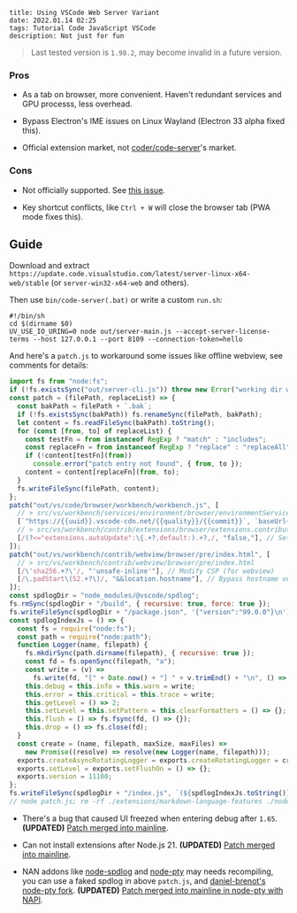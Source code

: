 ```
title: Using VSCode Web Server Variant
date: 2022.01.14 02:25
tags: Tutorial Code JavaScript VSCode
description: Not just for fun
```

> Last tested version is `1.98.2`, may become invalid in a future version.

### Pros

- As a tab on browser, more convenient. Haven't redundant services and GPU processs, less overhead.

- Bypass Electron's IME issues on Linux Wayland (Electron 33 alpha fixed this).

- Official extension market, not [coder/code-server](https://github.com/coder/code-server)'s market.

### Cons

- Not officially supported. See [this issue](https://github.com/microsoft/vscode/issues/121116#issuecomment-818696827).

- Key shortcut conflicts, like `Ctrl + W` will close the browser tab (PWA mode fixes this).

## Guide

Download and extract `https://update.code.visualstudio.com/latest/server-linux-x64-web/stable` (or `server-win32-x64-web` and others).

Then use `bin/code-server(.bat)` or write a custom `run.sh`:

```shell
#!/bin/sh
cd $(dirname $0)
UV_USE_IO_URING=0 node out/server-main.js --accept-server-license-terms --host 127.0.0.1 --port 8109 --connection-token=hello
```

And here's a `patch.js` to workaround some issues like offline webview, see comments for details:

```javascript
import fs from "node:fs";
if (!fs.existsSync("out/server-cli.js")) throw new Error("working dir wrong");
const patch = (filePath, replaceList) => {
  const bakPath = filePath + `.bak`;
  if (!fs.existsSync(bakPath)) fs.renameSync(filePath, bakPath);
  let content = fs.readFileSync(bakPath).toString();
  for (const [from, to] of replaceList) {
    const testFn = from instanceof RegExp ? "match" : "includes";
    const replaceFn = from instanceof RegExp ? "replace" : "replaceAll";
    if (!content[testFn](from))
      console.error("patch entry not found", { from, to });
    content = content[replaceFn](from, to);
  }
  fs.writeFileSync(filePath, content);
};
patch("out/vs/code/browser/workbench/workbench.js", [
  // > src/vs/workbench/services/environment/browser/environmentService.ts
  [`"https://{{uuid}}.vscode-cdn.net/{{quality}}/{{commit}}`, `baseUrl+"`], // Replace entry url with local server to allow offline work (for webview)
  // > src/vs/workbench/contrib/extensions/browser/extensions.contribution.ts
  [/(?<="extensions.autoUpdate":\{.+?,default:).+?,/, "false,"], // Set "extensions.autoUpdate" default = false. Because the "User Settings" is store in browser (indexedDB), so if you open a page in a fresh incognito window, the update progress will start unexpectedly
]);
patch("out/vs/workbench/contrib/webview/browser/pre/index.html", [
  // > src/vs/workbench/contrib/webview/browser/pre/index.html
  [/\'sha256.+?\'/, "'unsafe-inline'"], // Modify CSP (for webview)
  [/\.padStart\(52.+?\)/, "&&location.hostname"], // Bypass hostname vertify (for webview)
]);
const spdlogDir = "node_modules/@vscode/spdlog";
fs.rmSync(spdlogDir + "/build", { recursive: true, force: true });
fs.writeFileSync(spdlogDir + "/package.json", '{"version":"99.0.0"}\n'); // the overwrite here can deal with the type:"module" in future
const spdlogIndexJs = () => {
  const fs = require("node:fs");
  const path = require("node:path");
  function Logger(name, filepath) {
    fs.mkdirSync(path.dirname(filepath), { recursive: true });
    const fd = fs.openSync(filepath, "a");
    const write = (v) =>
      fs.write(fd, "[" + Date.now() + "] " + v.trimEnd() + "\n", () => {});
    this.debug = this.info = this.warn = write;
    this.error = this.critical = this.trace = write;
    this.getLevel = () => 2;
    this.setLevel = this.setPattern = this.clearFormatters = () => {};
    this.flush = () => fs.fsync(fd, () => {});
    this.drop = () => fs.close(fd);
  }
  const create = (name, filepath, maxSize, maxFiles) =>
    new Promise((resolve) => resolve(new Logger(name, filepath)));
  exports.createAsyncRotatingLogger = exports.createRotatingLogger = create;
  exports.setLevel = exports.setFlushOn = () => {};
  exports.version = 11100;
};
fs.writeFileSync(spdlogDir + "/index.js", `(${spdlogIndexJs.toString()})()`);
// node patch.js; rm -rf ./extensions/markdown-language-features ./node_modules/@xterm/addon-ligatures ./node_modules/@vscode/tree-sitter-wasm ./node_modules/@vscode/vsce-sign ./node_modules/@vscode/vscode-languagedetection ~/.vscode-server/data/Cached* ~/.vscode-server/extensions/redhat.java-*/jre/ ~/.vscode-server/extensions/ms-python.python-*/pythonFiles/lib/python/debugpy/_vendored/pydevd/pydevd_attach_to_process/ ~/.vscode-server/extensions/ms-python.python-*/out/client/extension.js.map*
```

- There's a bug that caused UI freezed when entering debug after `1.65`. **(UPDATED)** [Patch merged into mainline](https://github.com/microsoft/vscode/commit/7046d66).

- Can not install extensions after Node.js 21. **(UPDATED)** [Patch merged into mainline](https://github.com/microsoft/vscode/pull/200935).

- NAN addons like [node-spdlog](https://github.com/microsoft/node-spdlog) and [node-pty](https://github.com/microsoft/node-pty) may needs recompiling, you can use a faked spdlog in above `patch.js`, and [daniel-brenot's node-pty fork](https://github.com/daniel-brenot/node-pty). **(UPDATED)** [Patch merged into mainline in node-pty with NAPI](https://github.com/microsoft/node-pty/pull/644).
